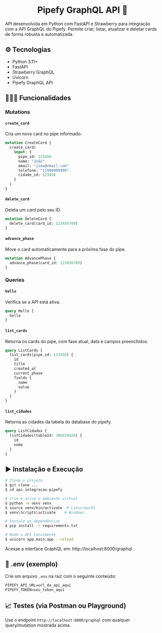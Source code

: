 <h1 align="center">Pipefy GraphQL API 🤖</h1>

API desenvolvida em Python com FastAPI e Strawberry para integração com a API GraphQL do Pipefy. Permite criar, listar, atualizar e deletar cards de forma robusta e automatizada.

## ⚙️ Tecnologias

- Python 3.11+
- FastAPI
- Strawberry GraphQL
- Uvicorn
- Pipefy GraphQL API

## 🧑🏻‍💻 Funcionalidades

### Mutations

#### `create_card`

Cria um novo card no pipe informado.

```graphql
mutation CreateCard {
  create_card(
    input: {
      pipe_id: 123456
      name: "João"
      email: "joao@email.com"
      telefone: "11999999999"
      cidade_id: 123456
    }
  )
}
```

#### `delete_card`

Deleta um card pelo seu ID.

```graphql
mutation DeleteCard {
  delete_card(card_id: 123456789)
}
```

#### `advance_phase`

Move o card automaticamente para a próxima fase do pipe.

```graphql
mutation AdvancePhase {
  advance_phase(card_id: 123456789)
}
```

### Queries

#### `hello`

Verifica se a API está ativa.

```graphql
query Hello {
  hello
}
```

#### `list_cards`

Retorna os cards do pipe, com fase atual, data e campos preenchidos.

```graphql
query ListCards {
  list_cards(pipe_id: 123456) {
    id
    title
    created_at
    current_phase
    fields {
      name
      value
    }
  }
}
```

#### `list_cidades`

Retorna as cidades da tabela do database do pipefy.

```graphql
query ListCidades {
  listCidades(tableId: 306428429) {
    id
    nome
  }
}
```

## ▶️ Instalação e Execução

```bash
# Clone o projeto
$ git clone ...
$ cd api-integracao-pipefy

# Crie e ative o ambiente virtual
$ python -m venv venv
$ source venv/bin/activate  # Linux/macOS
$ venv\Scripts\activate    # Windows

# Instale as dependências
$ pip install -r requirements.txt

# Rode a API localmente
$ uvicorn app.main:app --reload
```

Acesse a interface GraphQL em: http://localhost:8000/graphql

## 🔐 .env (exemplo)

Crie um arquivo `.env` na raiz com o seguinte conteúdo:

```graphql
PIPEFY_API_URL=url_da_api_aqui
PIPEFY_TOKEN=seu_token_aqui
```

## 📈 Testes (via Postman ou Playground)

Use o endpoint `http://localhost:8000/graphql` com qualquer query/mutation mostrada acima.
